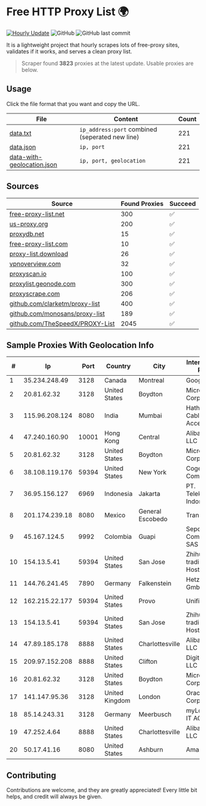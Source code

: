 
# Free HTTP Proxy List 🌍

[![Hourly Update](https://github.com/mertguvencli/http-proxy-list/actions/workflows/main.yml/badge.svg?branch=main)](https://github.com/mertguvencli/http-proxy-list/actions/workflows/main.yml)
![GitHub](https://img.shields.io/github/license/mertguvencli/http-proxy-list)
![GitHub last commit](https://img.shields.io/github/last-commit/mertguvencli/http-proxy-list)

It is a lightweight project that hourly scrapes lots of free-proxy sites, validates if it works, and serves a clean proxy list.


> Scraper found **3823** proxies at the latest update. Usable proxies are below.

## Usage

Click the file format that you want and copy the URL.


|File|Content|Count|
|----|-------|-----|
|[data.txt](https://raw.githubusercontent.com/mertguvencli/http-proxy-list/main/proxy-list/data.txt)|`ip_address:port` combined (seperated new line)|221|
|[data.json](https://raw.githubusercontent.com/mertguvencli/http-proxy-list/main/proxy-list/data.json)|`ip, port`|221|
|[data-with-geolocation.json](https://raw.githubusercontent.com/mertguvencli/http-proxy-list/main/proxy-list/data-with-geolocation.json)|`ip, port, geolocation`|221|

## Sources

|Source|Found Proxies|Succeed|
|------|-------------|-------|
|[free-proxy-list.net](https://free-proxy-list.net)|300|✅|
|[us-proxy.org](https://www.us-proxy.org)|200|✅|
|[proxydb.net](http://proxydb.net)|15|✅|
|[free-proxy-list.com](https://free-proxy-list.com/?page=&port=&type%5B%5D=http&type%5B%5D=https&up_time=0&search=Search)|10|✅|
|[proxy-list.download](https://www.proxy-list.download/HTTP)|26|✅|
|[vpnoverview.com](https://vpnoverview.com/privacy/anonymous-browsing/free-proxy-servers)|32|✅|
|[proxyscan.io](https://www.proxyscan.io)|100|✅|
|[proxylist.geonode.com](https://proxylist.geonode.com/api/proxy-list?limit=300&page=1&sort_by=lastChecked&sort_type=desc&protocols=http,https)|300|✅|
|[proxyscrape.com](https://api.proxyscrape.com/v2/?request=displayproxies&protocol=http&timeout=10000&country=all&ssl=all&anonymity=all)|206|✅|
|[github.com/clarketm/proxy-list](https://raw.githubusercontent.com/clarketm/proxy-list/master/proxy-list-raw.txt)|400|✅|
|[github.com/monosans/proxy-list](https://raw.githubusercontent.com/monosans/proxy-list/main/proxies/http.txt)|189|✅|
|[github.com/TheSpeedX/PROXY-List](https://raw.githubusercontent.com/TheSpeedX/PROXY-List/master/http.txt)|2045|✅|


## Sample Proxies With Geolocation Info

|#|Ip|Port|Country|City|Internet Service Provider|
|-|--|----|-------|----|-------------------------|
|1|35.234.248.49|3128|Canada|Montreal|Google LLC|
|2|20.81.62.32|3128|United States|Boydton|Microsoft Corporation|
|3|115.96.208.124|8080|India|Mumbai|Hathway IP over Cable Internet Access|
|4|47.240.160.90|10001|Hong Kong|Central|Alibaba.com LLC|
|5|20.81.62.32|3128|United States|Boydton|Microsoft Corporation|
|6|38.108.119.176|59394|United States|New York|Cogent Communications|
|7|36.95.156.127|6969|Indonesia|Jakarta|PT. Telekomunikasi Indonesia|
|8|201.174.239.18|8080|Mexico|General Escobedo|Transtelco Inc|
|9|45.167.124.5|9992|Colombia|Guapi|Sepcom Comunicaciones SAS|
|10|154.13.5.41|59394|United States|San Jose|Zhihua Lu trading as HostHub|
|11|144.76.241.45|7890|Germany|Falkenstein|Hetzner Online GmbH|
|12|162.215.22.177|59394|United States|Provo|Unified Layer|
|13|154.13.5.41|59394|United States|San Jose|Zhihua Lu trading as HostHub|
|14|47.89.185.178|8888|United States|Charlottesville|Alibaba.com LLC|
|15|209.97.152.208|8888|United States|Clifton|DigitalOcean, LLC|
|16|20.81.62.32|3128|United States|Boydton|Microsoft Corporation|
|17|141.147.95.36|3128|United Kingdom|London|Oracle Corporation|
|18|85.14.243.31|3128|Germany|Meerbusch|myLoc managed IT AG|
|19|47.252.4.64|8888|United States|Charlottesville|Alibaba.com LLC|
|20|50.17.41.16|8080|United States|Ashburn|Amazon.com|



## Contributing

Contributions are welcome, and they are greatly appreciated! Every
little bit helps, and credit will always be given.


